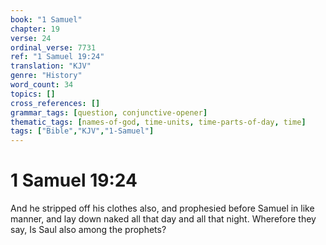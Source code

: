 ```yaml
---
book: "1 Samuel"
chapter: 19
verse: 24
ordinal_verse: 7731
ref: "1 Samuel 19:24"
translation: "KJV"
genre: "History"
word_count: 34
topics: []
cross_references: []
grammar_tags: [question, conjunctive-opener]
thematic_tags: [names-of-god, time-units, time-parts-of-day, time]
tags: ["Bible","KJV","1-Samuel"]
---
```


# 1 Samuel 19:24

And he stripped off his clothes also, and prophesied before Samuel in like manner, and lay down naked all that day and all that night. Wherefore they say, Is Saul also among the prophets?
